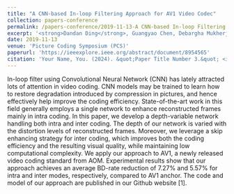 ```yaml
---
title: "A CNN-based In-loop Filtering Approach for AV1 Video Codec"
collection: papers-conference
permalink: /papers-conference/2019-11-13-A CNN-based In-loop Filtering Approach for AV1 Video Codec
excerpt: '<strong>Dandan Ding</strong>, Guangyao Chen, Debargha Mukherjee, Urvang Joshi, and Yue Chen'
date: 2019-11-13
venue: 'Picture Coding Symposium (PCS)'
paperurl: 'https://ieeexplore.ieee.org/abstract/document/8954565'
citation: 'Your Name, You. (2024). &quot;Paper Title Number 3.&quot; <i>GitHub Journal of Bugs</i>. 1(3).'
---
```


In-loop filter using Convolutional Neural Network (CNN) has lately attracted lots of attention in video coding. CNN models may be trained to learn how to restore degradation introduced by compression in pictures, and hence effectively help improve the coding efficiency. State-of-the-art work in this field generally employs a single network to enhance reconstructed frames mainly in intra coding. In this paper, we develop a depth-variable network handling both intra and inter coding. The depth of our network is varied with the distortion levels of reconstructed frames. Moreover, we leverage a skip enhancing strategy for inter coding, which improves both the coding efficiency and the resulting visual quality, while maintaining low computational complexity. We apply our approach to AV1, a newly released video coding standard from AOM. Experimental results show that our approach achieves an average BD-rate reduction of 7.27% and 5.57% for intra and inter modes, respectively, compared to AV1 anchor. The code and model of our approach are published in our Github website [1].
